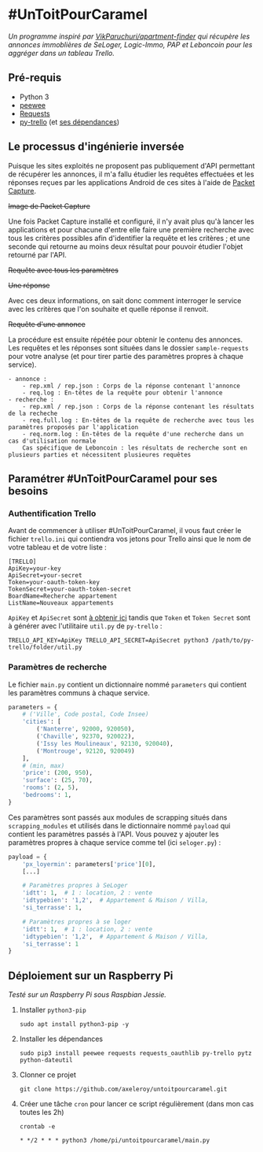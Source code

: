 # \#UnToitPourCaramel
_Un programme inspiré par [VikParuchuri/apartment-finder](https://github.com/VikParuchuri/apartment-finder) 
qui récupère les annonces immoblières de SeLoger, Logic-Immo, PAP et Leboncoin pour les aggréger dans un tableau
Trello._

## Pré-requis
* Python 3
* [peewee](http://docs.peewee-orm.com/en/latest/)
* [Requests](https://requests.readthedocs.io/en/master/)
* [py-trello](https://pypi.python.org/pypi/py-trello/0.6.1) 
    (et [ses dépendances](https://github.com/sarumont/py-trello/blob/master/requirements.txt))


## Le processus d'ingénierie inversée
Puisque les sites exploités ne proposent pas publiquement d'API permettant de récupérer les annonces,
il m'a fallu étudier les requêtes effectuées et les réponses reçues par les applications Android de
ces sites à l'aide de [Packet Capture](https://play.google.com/store/apps/details?id=app.greyshirts.sslcapture).

~~Image de Packet Capture~~

Une fois Packet Capture installé et configuré, il n'y avait plus qu'à lancer les applications et pour chacune
d'entre elle faire une première recherche avec tous les critères possibles afin d'identifier la requête et
les critères ; et une seconde qui retourne au moins deux résultat pour pouvoir étudier l'objet retourné par
l'API.

~~Requête avec tous les paramètres~~

~~Une réponse~~

Avec ces deux informations, on sait donc comment interroger le service avec les critères que l'on souhaite et
quelle réponse il renvoit.

~~Requête d'une annonce~~

La procédure est ensuite répétée pour obtenir le contenu des annonces. Les requêtes et les réponses sont situées
dans le dossier `sample-requests` pour votre analyse (et pour tirer partie des paramètres propres à chaque service).
```
- annonce :
    - rep.xml / rep.json : Corps de la réponse contenant l'annonce
    - req.log : En-têtes de la requête pour obtenir l'annonce
- recherche :
    - rep.xml / rep.json : Corps de la réponse contenant les résultats de la recheche
    - req.full.log : En-têtes de la requête de recherche avec tous les paramètres proposés par l'application
    - req.norm.log : En-têtes de la requête d'une recherche dans un cas d'utilisation normale
    Cas spécifique de Leboncoin : les résultats de recherche sont en plusieurs parties et nécessitent plusieures requêtes
```

## Paramétrer \#UnToitPourCaramel pour ses besoins
### Authentification Trello
Avant de commencer à utiliser \#UnToitPourCaramel, il vous faut créer le fichier `trello.ini` qui contiendra vos
jetons pour Trello ainsi que le nom de votre tableau et de votre liste :
```
[TRELLO]
ApiKey=your-key
ApiSecret=your-secret
Token=your-oauth-token-key
TokenSecret=your-oauth-token-secret
BoardName=Recherche appartement
ListName=Nouveaux appartements
```
`ApiKey` et `ApiSecret` sont [à obtenir ici](https://trello.com/1/appKey/generate) tandis que `Token`
et `Token Secret` sont à générer avec l'utilitaire `util.py` de `py-trello` :
```
TRELLO_API_KEY=ApiKey TRELLO_API_SECRET=ApiSecret python3 /path/to/py-trello/folder/util.py
```

### Paramètres de recherche
Le fichier `main.py` contient un dictionnaire nommé `parameters` qui contient les paramètres communs à chaque service.
```python
parameters = {
    # ('Ville', Code postal, Code Insee)
    'cities': [
        ('Nanterre', 92000, 920050),
        ('Chaville', 92370, 920022),
        ('Issy les Moulineaux', 92130, 920040),
        ('Montrouge', 92120, 920049)
    ],
    # (min, max)
    'price': (200, 950),
    'surface': (25, 70),
    'rooms': (2, 5),
    'bedrooms': 1,
}
```
Ces paramètres sont passés aux modules de scrapping situés dans `scrapping_modules` et utilisés dans le dictionnaire
nommé `payload` qui contient les paramètres passés à l'API. Vous pouvez y ajouter les paramètres propres à chaque
service comme tel (ici `seloger.py`) :
```python
payload = {
    'px_loyermin': parameters['price'][0],
    [...]

    # Paramètres propres à SeLoger
    'idtt': 1,  # 1 : location, 2 : vente
    'idtypebien': '1,2',  # Appartement & Maison / Villa,
    'si_terrasse': 1,

    # Paramètres propres à se loger
    'idtt': 1,  # 1 : location, 2 : vente
    'idtypebien': '1,2',  # Appartement & Maison / Villa,
    'si_terrasse': 1
}
```

## Déploiement sur un Raspberry Pi
_Testé sur un Raspberry Pi sous Raspbian Jessie._

1. Installer `python3-pip`
    ```
    sudo apt install python3-pip -y
    ```
2. Installer les dépendances
    ```
    sudo pip3 install peewee requests requests_oauthlib py-trello pytz python-dateutil
    ```
3. Clonner ce projet
    ```
    git clone https://github.com/axeleroy/untoitpourcaramel.git
    ```
3. Créer une tâche `cron` pour lancer ce script régulièrement (dans mon cas toutes les 2h)
    ```
    crontab -e
    ```
    ```
    * */2 * * * python3 /home/pi/untoitpourcaramel/main.py
    ```
